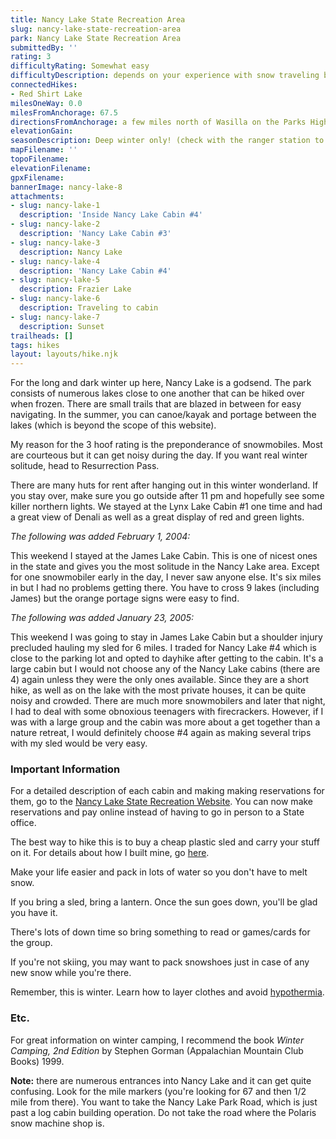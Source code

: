 ```yaml
---
title: Nancy Lake State Recreation Area
slug: nancy-lake-state-recreation-area
park: Nancy Lake State Recreation Area
submittedBy: ''
rating: 3
difficultyRating: Somewhat easy
difficultyDescription: depends on your experience with snow traveling but there is no elevation gain anywhere.
connectedHikes:
- Red Shirt Lake
milesOneWay: 0.0
milesFromAnchorage: 67.5
directionsFromAnchorage: a few miles north of Wasilla on the Parks Highway
elevationGain: 
seasonDescription: Deep winter only! (check with the ranger station to make sure lakes are frozen enough to hike over before starting trip).  There are only 3 huts you can hike to without going over a lake.
mapFilename: ''
topoFilename: 
elevationFilename: 
gpxFilename: 
bannerImage: nancy-lake-8
attachments:
- slug: nancy-lake-1
  description: 'Inside Nancy Lake Cabin #4'
- slug: nancy-lake-2
  description: 'Nancy Lake Cabin #3'
- slug: nancy-lake-3
  description: Nancy Lake
- slug: nancy-lake-4
  description: 'Nancy Lake Cabin #4'
- slug: nancy-lake-5
  description: Frazier Lake
- slug: nancy-lake-6
  description: Traveling to cabin
- slug: nancy-lake-7
  description: Sunset
trailheads: []
tags: hikes
layout: layouts/hike.njk
---
```

For the long and dark winter up here, Nancy Lake is a godsend. The park consists of numerous lakes close to one another that can be hiked over when frozen. There are small trails that are blazed in between for easy navigating. In the summer, you can canoe/kayak and portage between the lakes (which is beyond the scope of this website).

My reason for the 3 hoof rating is the preponderance of snowmobiles. Most are courteous but it can get noisy during the day. If you want real winter solitude, head to Resurrection Pass.

There are many huts for rent after hanging out in this winter wonderland. If you stay over, make sure you go outside after 11 pm and hopefully see some killer northern lights. We stayed at the Lynx Lake Cabin #1 one time and had a great view of Denali as well as a great display of red and green lights.

*The following was added February 1, 2004:*

This weekend I stayed at the James Lake Cabin. This is one of nicest ones in the state and gives you the most solitude in the Nancy Lake area. Except for one snowmobiler early in the day, I never saw anyone else. It's six miles in but I had no problems getting there. You have to cross 9 lakes (including James) but the orange portage signs were easy to find.

*The following was added January 23, 2005:*

This weekend I was going to stay in James Lake Cabin but a shoulder injury precluded hauling my sled for 6 miles. I traded for Nancy Lake #4 which is close to the parking lot and opted to dayhike after getting to the cabin. It's a large cabin but I would not choose any of the Nancy Lake cabins (there are 4) again unless they were the only ones available. Since they are a short hike, as well as on the lake with the most private houses, it can be quite noisy and crowded. There are much more snowmobilers and later that night, I had to deal with some obnoxious teenagers with firecrackers. However, if I was with a large group and the cabin was more about a get together than a nature retreat, I would definitely choose #4 again as making several trips with my sled would be very easy.

### Important Information

For a detailed description of each cabin and making making reservations for them, go to the [Nancy Lake State Recreation Website](http://www.dnr.state.ak.us/parks/units/nancylk/nancylk.htm). You can now make reservations and pay online instead of having to go in person to a State office.

The best way to hike this is to buy a cheap plastic sled and carry your stuff on it. For details about how I built mine, go [here](http://alaskahikesearch.com/education/how-to-build-a-sled-for-winter-hiking/ "How to Build a Sled for Winter Hiking").

Make your life easier and pack in lots of water so you don't have to melt snow.

If you bring a sled, bring a lantern. Once the sun goes down, you'll be glad you have it.

There's lots of down time so bring something to read or games/cards for the group.

If you're not skiing, you may want to pack snowshoes just in case of any new snow while you're there.

Remember, this is winter. Learn how to layer clothes and avoid [hypothermia](http://alaskahikesearch.com/education/#hypothermia).

### Etc.

For great information on winter camping, I recommend the book *Winter Camping, 2nd Edition* by Stephen Gorman (Appalachian Mountain Club Books) 1999.

**Note:** there are numerous entrances into Nancy Lake and it can get quite confusing. Look for the mile markers (you're looking for 67 and then 1/2 mile from there). You want to take the Nancy Lake Park Road, which is just past a log cabin building operation. Do not take the road where the Polaris snow machine shop is.